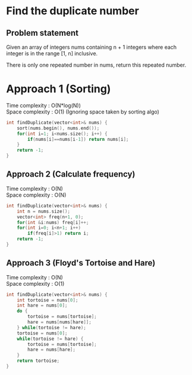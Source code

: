 # Find the duplicate number

## Problem statement

Given an array of integers nums containing n + 1 integers where each integer is in the range [1, n] inclusive.

There is only one repeated number in nums, return this repeated number.

# Approach 1 (Sorting)

Time complexity : O(N\*log(N))  
Space complexity : O(1) (Ignoring space taken by sorting algo)

```cpp
int findDuplicate(vector<int>& nums) {
    sort(nums.begin(), nums.end());
    for(int i=1; i<nums.size(); i++) {
        if(nums[i]==nums[i-1]) return nums[i];
    }
    return -1;
}
```

## Approach 2 (Calculate frequency)

Time complexity : O(N)  
Space complexity : O(N)

```cpp
int findDuplicate(vector<int>& nums) {
    int n = nums.size();
    vector<int> freq(n+1, 0);
    for(int &i:nums) freq[i]++;
    for(int i=0; i<n+1; i++)
        if(freq[i]>1) return i;
    return -1;
}
```

## Approach 3 (Floyd's Tortoise and Hare)

Time complexity : O(N)  
Space complexity : O(1)

```cpp
int findDuplicate(vector<int>& nums) {
    int tortoise = nums[0];
    int hare = nums[0];
    do {
        tortoise = nums[tortoise];
        hare = nums[nums[hare]];
    } while(tortoise != hare);
    tortoise = nums[0];
    while(tortoise != hare) {
        tortoise = nums[tortoise];
        hare = nums[hare];
    }
    return tortoise;
}
```
